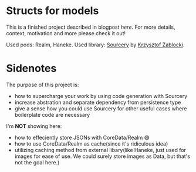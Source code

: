 # Structs for models

This is a finished project described in blogpost _here_. For more details, context, motivation and more please check it out!

Used pods: Realm, Haneke.
Used library: [Sourcery](https://github.com/krzysztofzablocki/Sourcery) by [Krzysztof Zablocki](http://merowing.info/).


# Sidenotes

The purpose of this project is:
- how to supercharge your work by using code generation with Sourcery
- increase abstration and separate dependency from persistence type
- give a sense how you could use Sourcery for other useful cases where boilerplate code are necessary

I'm **NOT** showing here:

- how to effeciently store JSONs with CoreData/Realm 😅
- how to use CoreData/Realm as cache(since it's ridiculous idea)
- utilizing caching method from external libary(like Haneke, just used for images for ease of use. We could surely store images as Data, but that's not the goal here.)
